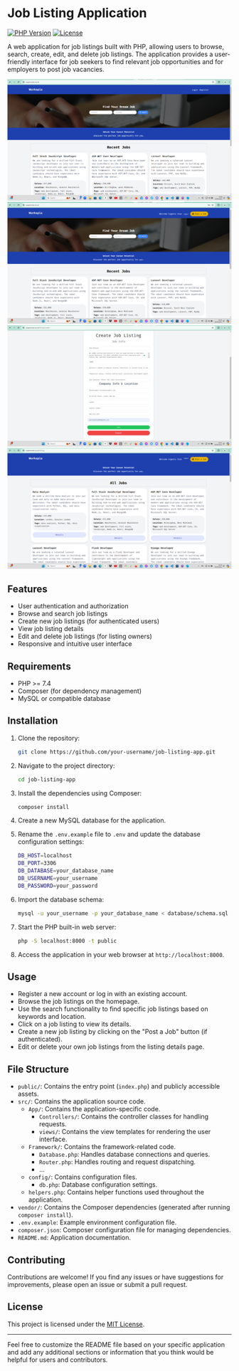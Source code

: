 # Job Listing Application

[![PHP Version](https://img.shields.io/badge/php-%3E%3D7.4-blue)](https://www.php.net/)
[![License](https://img.shields.io/badge/license-MIT-green)](https://opensource.org/licenses/MIT)

A web application for job listings built with PHP, allowing users to browse, search, create, edit, and delete job listings. The application provides a user-friendly interface for job seekers to find relevant job opportunities and for employers to post job vacancies.

![Screenshot description](app-screenshots/screen1.png)
![Screenshot description](app-screenshots/screen2.png)
![Screenshot description](app-screenshots/screen3.png)
![Screenshot description](app-screenshots/screen4.png)


## Features

- User authentication and authorization
- Browse and search job listings
- Create new job listings (for authenticated users)
- View job listing details
- Edit and delete job listings (for listing owners)
- Responsive and intuitive user interface

## Requirements

- PHP >= 7.4
- Composer (for dependency management)
- MySQL or compatible database

## Installation

1. Clone the repository:

   ```bash
   git clone https://github.com/your-username/job-listing-app.git
   ```

2. Navigate to the project directory:

   ```bash
   cd job-listing-app
   ```

3. Install the dependencies using Composer:

   ```bash
   composer install
   ```

4. Create a new MySQL database for the application.

5. Rename the `.env.example` file to `.env` and update the database configuration settings:

   ```bash
   DB_HOST=localhost
   DB_PORT=3306
   DB_DATABASE=your_database_name
   DB_USERNAME=your_username
   DB_PASSWORD=your_password
   ```

6. Import the database schema:

   ```bash
   mysql -u your_username -p your_database_name < database/schema.sql
   ```

7. Start the PHP built-in web server:

   ```bash
   php -S localhost:8000 -t public
   ```

8. Access the application in your web browser at `http://localhost:8000`.

## Usage

- Register a new account or log in with an existing account.
- Browse the job listings on the homepage.
- Use the search functionality to find specific job listings based on keywords and location.
- Click on a job listing to view its details.
- Create a new job listing by clicking on the "Post a Job" button (if authenticated).
- Edit or delete your own job listings from the listing details page.

## File Structure

- `public/`: Contains the entry point (`index.php`) and publicly accessible assets.
- `src/`: Contains the application source code.
  - `App/`: Contains the application-specific code.
    - `Controllers/`: Contains the controller classes for handling requests.
    - `views/`: Contains the view templates for rendering the user interface.
  - `Framework/`: Contains the framework-related code.
    - `Database.php`: Handles database connections and queries.
    - `Router.php`: Handles routing and request dispatching.
    - ...
  - `config/`: Contains configuration files.
    - `db.php`: Database configuration settings.
  - `helpers.php`: Contains helper functions used throughout the application.
- `vendor/`: Contains the Composer dependencies (generated after running `composer install`).
- `.env.example`: Example environment configuration file.
- `composer.json`: Composer configuration file for managing dependencies.
- `README.md`: Application documentation.

## Contributing

Contributions are welcome! If you find any issues or have suggestions for improvements, please open an issue or submit a pull request.

## License

This project is licensed under the [MIT License](https://opensource.org/licenses/MIT).

---

Feel free to customize the README file based on your specific application and add any additional sections or information that you think would be helpful for users and contributors.